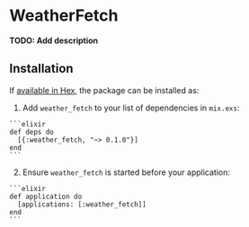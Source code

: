 # WeatherFetch

**TODO: Add description**

## Installation

If [available in Hex](https://hex.pm/docs/publish), the package can be installed as:

  1. Add `weather_fetch` to your list of dependencies in `mix.exs`:

    ```elixir
    def deps do
      [{:weather_fetch, "~> 0.1.0"}]
    end
    ```

  2. Ensure `weather_fetch` is started before your application:

    ```elixir
    def application do
      [applications: [:weather_fetch]]
    end
    ```

